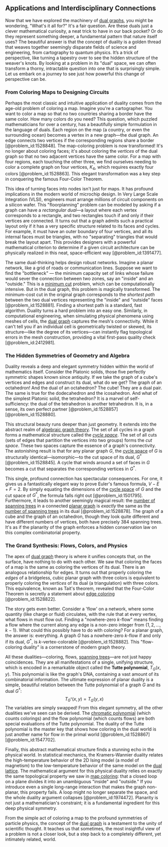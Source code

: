 ## Applications and Interdisciplinary Connections

Now that we have explored the machinery of [dual graphs](@article_id:260708), you might be wondering, "What's it all for?" It's a fair question. Are these duals just a clever mathematical curiosity, a neat trick to have in our back pocket? Or do they represent something deeper, a fundamental pattern that nature itself uses? The beautiful answer is that the concept of duality is a golden thread that weaves together seemingly disparate fields of science and engineering, from cartography to quantum physics. It’s a trick of perspective, like turning a tapestry over to see the hidden structure of the weaver's knots. By looking at a problem in its "dual" space, we can often transform a thorny, intractable question into one that is surprisingly simple. Let us embark on a journey to see just how powerful this change of perspective can be.

### From Coloring Maps to Designing Circuits

Perhaps the most classic and intuitive application of duality comes from the age-old problem of coloring a map. Imagine you're a cartographer. You want to color a map so that no two countries sharing a border have the same color. How many colors do you need? This question, which puzzled mathematicians for over a century, has a beautifully simple formulation in the language of duals. Each region on the map (a country, or even the surrounding ocean) becomes a vertex in a new graph—the dual graph. An edge connects two vertices if the corresponding regions share a border [@problem_id:1528848]. The map-coloring problem is now transformed! It's no longer about coloring faces; it's about coloring the *vertices* of the dual graph so that no two adjacent vertices have the same color. For a map with four regions, each touching the other three, we find ourselves needing to color a complete graph on four vertices, $K_4$, which requires exactly four colors [@problem_id:1528863]. This elegant transformation was a key step in conquering the famous Four-Color Theorem.

This idea of turning faces into nodes isn't just for maps. It has profound implications in the modern world of microchip design. In Very Large Scale Integration (VLSI), engineers must arrange millions of circuit components on a silicon wafer. This "floorplanning" problem can be modeled by asking if a graph can have a *rectangular dual*—a layout where each vertex corresponds to a rectangle, and two rectangles touch if and only if their vertices are connected. It turns out that a graph admits such a practical layout only if it has a very specific structure related to its faces and cycles. For example, it must have an outer boundary of four vertices, and all its internal faces must be triangles, with no "separating" triangles that would break the layout apart. This provides designers with a powerful mathematical criterion to determine if a given circuit architecture can be physically realized in this neat, space-efficient way [@problem_id:1391477].

The same dual-thinking helps design robust networks. Imagine a planar network, like a grid of roads or communication lines. Suppose we want to find the "bottleneck" — the minimum capacity set of links whose failure would sever the connection between two zones, say an "inside" and an "outside." This is a [minimum cut](@article_id:276528) problem, which can be computationally intensive. But in the dual graph, this problem is magically transformed. The minimum-cost cut in the original graph corresponds to the *shortest path* between the two dual vertices representing the "inside" and "outside" faces [@problem_id:1528881]. Finding a shortest path is a standard, fast algorithm. Duality turns a hard problem into an easy one. Similarly, in computational engineering, when simulating physical phenomena using meshes of cells, the [dual graph](@article_id:266781) captures the mesh's connectivity. While it can't tell you if an individual cell is geometrically twisted or skewed, its structure—like the degree of its vertices—can instantly flag topological errors in the mesh construction, providing a vital first-pass quality check [@problem_id:2412981].

### The Hidden Symmetries of Geometry and Algebra

Duality reveals a deep and elegant symmetry hidden within the world of mathematics itself. Consider the Platonic solids, those five perfectly symmetric shapes known since antiquity. If we take the graph of a cube's vertices and edges and construct its dual, what do we get? The graph of an octahedron! And the dual of an octahedron? The cube! They are a dual pair. The same is true for the dodecahedron and the icosahedron. And what of the simplest Platonic solid, the tetrahedron? It is a marvel of self-sufficiency: the dual of the tetrahedron is another tetrahedron. It is, in a sense, its own perfect partner [@problem_id:1528857] [@problem_id:1528880].

This structural beauty runs deeper than just geometry. It extends into the abstract realm of [algebraic graph theory](@article_id:273844). The set of all cycles in a graph forms a mathematical structure called the *[cycle space](@article_id:264831)*. The set of all cuts (sets of edges that partition the vertices into two groups) forms the *cut space*. These two spaces capture the essence of a graph's connectivity. The astonishing result is that for any planar graph $G$, the [cycle space](@article_id:264831) of $G$ is structurally identical—isomorphic—to the cut space of its dual, $G^*$ [@problem_id:1528845]. A cycle that winds around a set of faces in $G$ becomes a cut that separates the corresponding vertices in $G^*$.

This single, profound connection has spectacular consequences. For one, it gives us a fantastically elegant way to prove Euler's famous formula, $V - E + F = 2$. By simply equating the dimensions of the [cycle space](@article_id:264831) of $G$ and the cut space of $G^*$, the formula falls right out [@problem_id:1501795]. Furthermore, it leads to another seemingly magical result: the [number of spanning trees](@article_id:265224) in a connected [planar graph](@article_id:269143) is *exactly* the same as the [number of spanning trees](@article_id:265224) in its dual [@problem_id:1528878]. The graph of a cube and the graph of an octahedron, though they look quite different and have different numbers of vertices, both have precisely 384 spanning trees. It's as if the planarity of the graph enforces a hidden conservation law on this complex combinatorial property.

### The Grand Synthesis: Flows, Colors, and Physics

The apex of [dual graph](@article_id:266781) theory is where it unifies concepts that, on the surface, have nothing to do with each other. We saw that coloring the faces of a map is the same as coloring the vertices of its dual. There is an analogous relationship for edges. It turns out that properly coloring the *edges* of a bridgeless, cubic planar graph with three colors is equivalent to properly coloring the *vertices* of its dual (a triangulation) with three colors. This equivalence, known as Tait's theorem, revealed that the Four-Color Theorem is secretly a statement about [edge coloring](@article_id:270853) [@problem_id:1528822].

The story gets even better. Consider a 'flow' on a network, where some quantity (like charge or fluid) circulates, with the rule that at every vertex, what flows in must flow out. Finding a "nowhere-zero $k$-flow" means finding a flow where the current along any edge is a non-zero integer from $\{1, 2, \dots, k-1\}$. What could this possibly have to do with coloring? For a planar graph, the answer is: everything. A graph $G$ has a nowhere-zero $k$-flow if and only if its dual, $G^*$, is $k$-vertex-colorable [@problem_id:1528882]. This "flow-coloring duality" is a cornerstone of modern graph theory.

All these dualities—coloring, flows, [spanning trees](@article_id:260785)—are not just happy coincidences. They are all manifestations of a single, unifying structure, which is encoded in a remarkable object called the **Tutte polynomial**, $T_G(x,y)$. This polynomial is like the graph's DNA, containing a vast amount of its combinatorial information. The ultimate expression of planar duality is a simple, beautiful relation between the Tutte polynomial of a graph $G$ and its dual $G^*$:
$$ T_{G^*}(x,y) = T_G(y,x) $$
The variables are simply swapped! From this elegant symmetry, all the other dualities we've seen can be derived. The [chromatic polynomial](@article_id:266775) (which counts colorings) and the flow polynomial (which counts flows) are both special evaluations of the Tutte polynomial. The duality of the Tutte polynomial is the master key that shows how coloring in the dual world is just another name for flow in the primal world [@problem_id:1528867] [@problem_id:1547702].

Finally, this abstract mathematical structure finds a stunning echo in the physical world. In statistical mechanics, the Kramers-Wannier duality relates the high-temperature behavior of the 2D Ising model (a model of magnetism) to the low-temperature behavior of the same model on the [dual lattice](@article_id:149552). The mathematical argument for this physical duality relies on exactly the same topological property we saw in [map coloring](@article_id:274877): that a closed loop on a plane divides it into an unambiguous "inside" and "outside." If you introduce even a single long-range interaction that makes the graph non-planar, this property fails. A loop might no longer separate the space, and the whole duality argument collapses [@problem_id:1974472]. Planarity is not just a mathematician's constraint; it is a fundamental ingredient for this deep physical symmetry.

From the simple act of coloring a map to the profound symmetries of particle physics, the concept of the [dual graph](@article_id:266781) is a testament to the unity of scientific thought. It teaches us that sometimes, the most insightful view of a problem is not a closer look, but a step back to a completely different, yet intimately related, world.